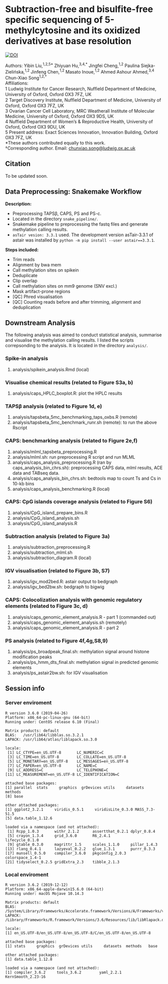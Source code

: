 # Subtraction-free and bisulfite-free specific sequencing of 5-methylcytosine and its oxidized derivatives at base resolution

[![DOI](https://zenodo.org/badge/DOI/10.5281/zenodo.4321048.svg)](https://doi.org/10.5281/zenodo.4321048)

Authors: Yibin Liu,<sup>1,2,5*</sup> Zhiyuan Hu,<sup>3,4,*</sup> Jingfei Cheng,<sup>1,2</sup> Paulina Siejka-Zielińska,<sup>1,2</sup> Jinfeng Chen,<sup>1,2</sup> Masato Inoue,<sup>1,2</sup> Ahmed Ashour Ahmed,<sup>3,4</sup> Chun-Xiao Song<sup>1,2,†</sup>  
Affiliations:  
1 Ludwig Institute for Cancer Research, Nufﬁeld Department of Medicine, University of Oxford, Oxford OX3 7FZ, UK  
2 Target Discovery Institute, Nufﬁeld Department of Medicine, University of Oxford, Oxford OX3 7FZ, UK  
3 Ovarian Cancer Cell Laboratory, MRC Weatherall Institute of Molecular Medicine, University of Oxford, Oxford OX3 9DS, UK  
4 Nuffield Department of Women’s & Reproductive Health, University of Oxford, Oxford OX3 9DU, UK  
5 Present address: Exact Sciences Innovation, Innovation Building, Oxford OX3 7FZ, UK  
*These authors contributed equally to this work.  
†Corresponding author. Email: chunxiao.song@ludwig.ox.ac.uk  


## Citation

To be updated soon.

## Data Preprocessing: Snakemake Workflow

**Description:**
* Preprocessing TAPS&beta;, CAPS, PS and PS-c. 
* Located in the directory `snake_pipeline/`.
* Snakemake pipeline to preprocessing the fastq files and generate methylation calling results.
* `asTair vesion: 3.3.1` used. The development version asTair-3.3.1 of astair was installed by `python -m pip install --user astair==3.3.1`.

**Steps included:**
* Trim reads
* Alignment by bwa mem
* Call methylation sites on spikein
* Deduplicate
* Clip overlap
* Call methylation sites on mm9 genome (SNV excl.)
* Mask artifact-prone regions
* [QC] Phred visualisation
* [QC] Counting reads before and after trimming, alignment and deduplication


## Downstream Analysis

The following analysis was aimed to conduct statistical analysis, summarise and visualise the methylation calling results. I listed the scripts correpsonding to the analysis. It is located in the directory `analysis/`.

### Spike-in analysis

1. analysis/spikein_analysis.Rmd (local)

### Visualise chemical results (related to Figure S3a, b)

1. analysis/caps_HPLC_boxplot.R: plot the HPLC results


### TAPS&beta; analysis (related to Figure 1d, e)

1. analysis/tapsbeta_5mc_benchmarking_taps_oxbs.R (remote)
1. analysis/tapsbeta_5mc_benchmark_runr.sh (remote): to run the above Rscript


### CAPS: benchmarking analysis (related to Figure 2e,f)

1. analysis/mlml_tapsbeta_preprocessing.R
1. analysis/mlml.sh: run preprocessing R script and run MLML
1. analysis/caps_analysis_preprocessing.R (ran by caps_analysis_bin_chrs.sh): preprocessing CAPS data, mlml results, ACE data and TABseq data.
1. analysis/caps_analysis_bin_chrs.sh: bedtools map to count Ts and Cs in 10-kb bins
1. analysis/caps_analysis_benchmarking.R (local)

### CAPS: CpG islands coverage analysis (related to Figure S6)

1. analysis/CpG_island_prepare_bins.R
1. analysis/CpG_island_analysis.sh
1. analysis/CpG_island_analysis.R


### Subtraction analysis (related to Figure 3a)

1. analysis/subtraction_preprocessing.R 
1. analysis/subtraction_mlml.sh
1. analysis/subtraction_diagram.R (local)


### IGV visualisation (related to Figure 3b, S7)

1. analysis/igv_mod2bed.R: astair output to bedgraph
1. analysis/igv_bed2bw.sh: bedgraph to bigwig


### CAPS: Colocolization analysis with genomic regulatory elements (related to Figure 3c, d)

1. analysis/caps_genomic_element_analysis.R - part 1 (commanded out)
1. analysis/caps_genomic_element_analysis.sh (remotely)
1. analysis/caps_genomic_element_analysis.R - part 2

### PS analysis (related to Figure 4f,4g,S8,9)

1. analysis/ps_broadpeak_final.sh: methylation signal around histone modification peaks
1. analysis/ps_hmm_dts_final.sh: methylation signal in predicted genomic elements
1. analysis/ps_astair2bw.sh: for IGV visualisation


## Session info

### Server enviroment

```
R version 3.6.0 (2019-04-26)
Platform: x86_64-pc-linux-gnu (64-bit)
Running under: CentOS release 6.10 (Final)

Matrix products: default
BLAS:   /usr/lib64/libblas.so.3.2.1
LAPACK: /usr/lib64/atlas/liblapack.so.3.0

locale:
 [1] LC_CTYPE=en_US.UTF-8       LC_NUMERIC=C              
 [3] LC_TIME=en_US.UTF-8        LC_COLLATE=en_US.UTF-8    
 [5] LC_MONETARY=en_US.UTF-8    LC_MESSAGES=en_US.UTF-8   
 [7] LC_PAPER=en_US.UTF-8       LC_NAME=C                 
 [9] LC_ADDRESS=C               LC_TELEPHONE=C            
[11] LC_MEASUREMENT=en_US.UTF-8 LC_IDENTIFICATION=C       

attached base packages:
[1] parallel  stats     graphics  grDevices utils     datasets  methods  
[8] base     

other attached packages:
[1] ggplot2_3.2.1     viridis_0.5.1     viridisLite_0.3.0 MASS_7.3-51.5    
[5] data.table_1.12.6

loaded via a namespace (and not attached):
 [1] Rcpp_1.0.3       withr_2.1.2      assertthat_0.2.1 dplyr_0.8.4     
 [5] crayon_1.3.4     grid_3.6.0       R6_2.4.1         lifecycle_0.1.0 
 [9] gtable_0.3.0     magrittr_1.5     scales_1.1.0     pillar_1.4.3    
[13] rlang_0.4.1      lazyeval_0.2.2   glue_1.3.1       purrr_0.3.3     
[17] munsell_0.5.0    compiler_3.6.0   pkgconfig_2.0.3  colorspace_1.4-1
[21] tidyselect_0.2.5 gridExtra_2.3    tibble_2.1.3    
```

### Local enviroment

```
R version 3.6.2 (2019-12-12)
Platform: x86_64-apple-darwin15.6.0 (64-bit)
Running under: macOS Mojave 10.14.3

Matrix products: default
BLAS:   /System/Library/Frameworks/Accelerate.framework/Versions/A/Frameworks/vecLib.framework/Versions/A/libBLAS.dylib
LAPACK: /Library/Frameworks/R.framework/Versions/3.6/Resources/lib/libRlapack.dylib

locale:
[1] en_US.UTF-8/en_US.UTF-8/en_US.UTF-8/C/en_US.UTF-8/en_US.UTF-8

attached base packages:
[1] stats     graphics  grDevices utils     datasets  methods   base     

other attached packages:
[1] data.table_1.12.8

loaded via a namespace (and not attached):
[1] compiler_3.6.2     tools_3.6.2        yaml_2.2.1         KernSmooth_2.23-16
```

